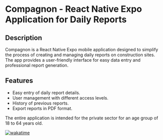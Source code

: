 # Compagnon - React Native Expo Application for Daily Reports

## Description

Compagnon is a React Native Expo mobile application designed to simplify the process of creating and managing daily reports on construction sites. The app provides a user-friendly interface for easy data entry and professional report generation.

## Features

- Easy entry of daily report details.
- User management with different access levels.
- History of previous reports.
- Export reports in PDF format.

The entire application is intended for the private sector for an age group of 18 to 64 years old.

[![wakatime](https://wakatime.com/badge/user/14fe3c61-8f4f-4dd2-b75c-eff28a472911/project/018d28f0-6ee2-44a1-9a12-13ccc34baa8e.svg)](https://wakatime.com/badge/user/14fe3c61-8f4f-4dd2-b75c-eff28a472911/project/018d28f0-6ee2-44a1-9a12-13ccc34baa8e)
